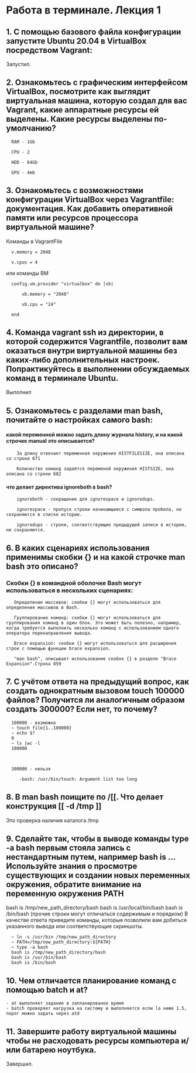# Работа в терминале. Лекция 1

## 1. С помощью базового файла конфигурации запустите Ubuntu 20.04 в VirtualBox посредством Vagrant:

Запустил.

## 2. Ознакомьтесь с графическим интерфейсом VirtualBox, посмотрите как выглядит виртуальная машина, которую создал для вас Vagrant, какие аппаратные ресурсы ей выделены. Какие ресурсы выделены по-умолчанию?

      RAM - 1Gb

      CPU - 2

      HDD - 64Gb

      GPU - 4mb


## 3. Ознакомьтесь с возможностями конфигурации VirtualBox через Vagrantfile: документация. Как добавить оперативной памяти или ресурсов процессора виртуальной машине?

Команды в VagrantFile

      v.memory = 2048  

      v.cpus = 4  

или команды ВМ

      config.vm.provider "virtualbox" do |vb|  

          vb.memory = "2048"  
  
          vb.cpu = "24"  
  
      end 

## 4. Команда vagrant ssh из директории, в которой содержится Vagrantfile, позволит вам оказаться внутри виртуальной машины без каких-либо дополнительных настроек. Попрактикуйтесь в выполнении обсуждаемых команд в терминале Ubuntu.

Выполнил

## 5. Ознакомьтесь с разделами man bash, почитайте о настройках самого bash: 

   #### какой переменной можно задать длину журнала history, и на какой строчке manual это описывается? 
    
        За длину отвечает переменная окружения HISTFILESIZE, она описана со строки 671

        Количество команд задаётся переменой окружения HISTSIZE, она описана со строки 682
    
   #### что делает директива ignoreboth в bash?
     
        ignoreboth - сокращение для ignorespace и ignoredups.

        ignorespace - пропуск строки начинающиеся с символа пробела, не сохраняются в списке истории.
        
        ignoredups - строки, соответствующие предыдущей записи в истории, не сохраняются.
     

## 6. В каких сценариях использования применимы скобки {} и на какой строчке man bash это описано?

  ### Скобки {} в командной оболочке Bash могут использоваться в нескольких сценариях:

       Определение массивов: скобки {} могут использоваться для определения массивов в Bash. 

       Группирование команд: скобки {} могут использоваться для группирования команд в один блок. Это может быть полезно, например, когда требуется выполнить несколько команд с использованием одного оператора перенаправления вывода.

       Brace expansion: скобки {} могут использоваться для расширения строк с помощью функции brace expansion.

       "man bash", описывает использование скобок {} в разделе "Brace Expansion".Строка 859

## 7. С учётом ответа на предыдущий вопрос, как создать однократным вызовом touch 100000 файлов? Получится ли аналогичным образом создать 300000? Если нет, то почему?

      100000 - возможно
      ~ touch file{1..100000}
      ~ echo $?
      0
      ~ ls |wc -l
      100000
      
      
      
      300000 - нельзя

         -bash: /usr/bin/touch: Argument list too long


## 8. В man bash поищите по /\[\[. Что делает конструкция [[ -d /tmp ]]

Это проверка наличия каталога /tmp

## 9. Сделайте так, чтобы в выводе команды type -a bash первым стояла запись с нестандартным путем, например bash is ... Используйте знания о просмотре существующих и создании новых переменных окружения, обратите внимание на переменную окружения PATH

bash is /tmp/new_path_directory/bash
bash is /usr/local/bin/bash
bash is /bin/bash
(прочие строки могут отличаться содержимым и порядком) В качестве ответа приведите команды, которые позволили вам добиться указанного вывода или соответствующие скриншоты.

      ~ ln -s /usr/bin /tmp/new_path_directory  
      ~ PATH=/tmp/new_path_directory:${PATH}  
      ~ type -a bash  
      bash is /tmp/new_path_directory/bash  
      bash is /usr/bin/bash  
      bash is /bin/bash  

## 10. Чем отличается планирование команд с помощью batch и at?

    - at выполняет задание в запланированое время
    - batch проверяет нагрузка на систему и выполняется если la ниже 1.5, порог можно задать через atd
    
## 11. Завершите работу виртуальной машины чтобы не расходовать ресурсы компьютера и/или батарею ноутбука.

Завершил.
